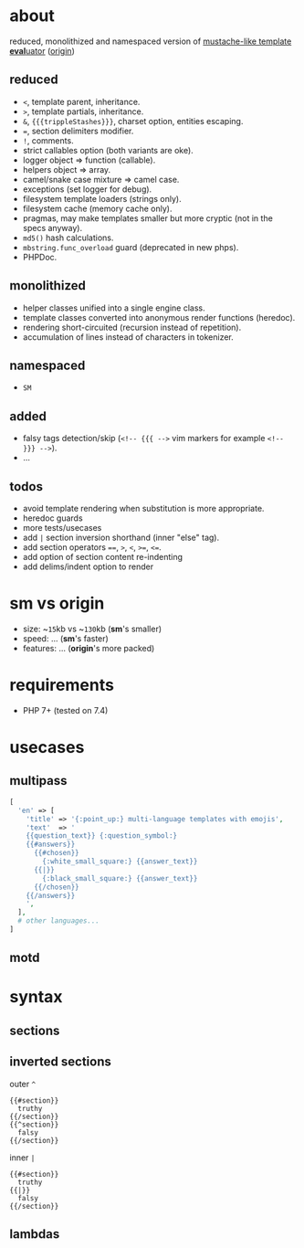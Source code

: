 # about
reduced, monolithized and namespaced version of [mustache-like template **eval**uator](https://mustache.github.io/)
([origin](https://github.com/bobthecow/mustache.php))


## reduced
- `<`, template parent, inheritance.
- `>`, template partials, inheritance.
- `&`, `{{{trippleStashes}}}`, charset option, entities escaping.
- `=`, section delimiters modifier.
- `!`, comments.
- strict callables option (both variants are oke).
- logger object => function (callable).
- helpers object => array.
- camel/snake case mixture => camel case.
- exceptions (set logger for debug).
- filesystem template loaders (strings only).
- filesystem cache (memory cache only).
- pragmas, may make templates smaller but more cryptic (not in the specs anyway).
- `md5()` hash calculations.
- `mbstring.func_overload` guard (deprecated in new phps).
- PHPDoc.
## monolithized
- helper classes unified into a single engine class.
- template classes converted into anonymous render functions (heredoc).
- rendering short-circuited (recursion instead of repetition).
- accumulation of lines instead of characters in tokenizer.
## namespaced
- `SM`
## added
- falsy tags detection/skip (`<!-- {{{ -->` vim markers for example `<!-- }}} -->`).
- ...
## todos
- avoid template rendering when substitution is more appropriate.
- heredoc guards
- more tests/usecases
- add `|` section inversion shorthand (inner "else" tag).
- add section operators `==`, `>`, `<`, `>=`, `<=`.
- add option of section content re-indenting
- add delims/indent option to render



# sm vs origin
- size: ~`15`kb vs ~`130`kb (**sm**'s smaller)
- speed: ... (**sm**'s faster)
- features: ... (**origin**'s more packed)


# requirements
- PHP 7+ (tested on 7.4)


# usecases
## multipass
```php
[
  'en' => [
    'title' => '{:point_up:} multi-language templates with emojis',
    'text'  => '
    {{question_text}} {:question_symbol:}
    {{#answers}}
      {{#chosen}}
        {:white_small_square:} {{answer_text}}
      {{|}}
        {:black_small_square:} {{answer_text}}
      {{/chosen}}
    {{/answers}}
    ',
  ],
  # other languages...
]
```
## motd


# syntax
## sections
## inverted sections
outer `^`
```
{{#section}}
  truthy
{{/section}}
{{^section}}
  falsy
{{/section}}
```
inner `|`
```
{{#section}}
  truthy
{{|}}
  falsy
{{/section}}
```
## lambdas




